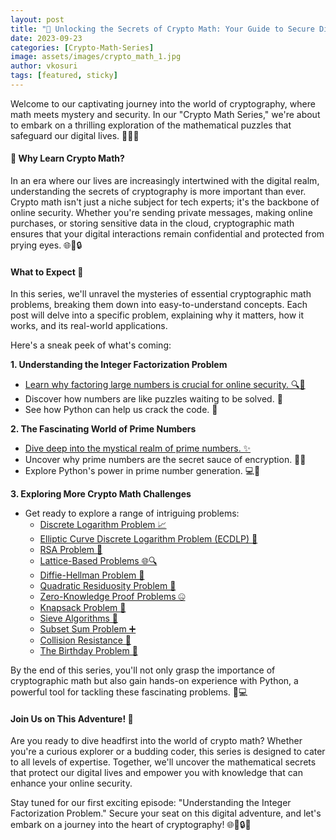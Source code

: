 ```yaml
---
layout: post
title: "🔐 Unlocking the Secrets of Crypto Math: Your Guide to Secure Digital Adventures 🔢🚀"
date: 2023-09-23
categories: [Crypto-Math-Series]
image: assets/images/crypto_math_1.jpg
author: vkosuri
tags: [featured, sticky]
---
```

Welcome to our captivating journey into the world of cryptography, where math meets mystery and security. In our "Crypto Math Series," we're about to embark on a thrilling exploration of the mathematical puzzles that safeguard our digital lives. 🚀🔢🔐

#### 🌟 Why Learn Crypto Math?

In an era where our lives are increasingly intertwined with the digital realm, understanding the secrets of cryptography is more important than ever. Crypto math isn't just a niche subject for tech experts; it's the backbone of online security. Whether you're sending private messages, making online purchases, or storing sensitive data in the cloud, cryptographic math ensures that your digital interactions remain confidential and protected from prying eyes. 🌐💬🔒

#### What to Expect 🧩

In this series, we'll unravel the mysteries of essential cryptographic math problems, breaking them down into easy-to-understand concepts. Each post will delve into a specific problem, explaining why it matters, how it works, and its real-world applications.

Here's a sneak peek of what's coming:

**1. Understanding the Integer Factorization Problem**
   - [Learn why factoring large numbers is crucial for online security. 🔍🔢](../crypt-integer-factorization.md)
   - Discover how numbers are like puzzles waiting to be solved. 🧩
   - See how Python can help us crack the code. 🐍

**2. The Fascinating World of Prime Numbers**
   - [Dive deep into the mystical realm of prime numbers. ✨](../crypto-prime-number)
   - Uncover why prime numbers are the secret sauce of encryption. 🌟🔐
   - Explore Python's power in prime number generation. 💻🔢

**3. Exploring More Crypto Math Challenges**
   - Get ready to explore a range of intriguing problems:
     - [Discrete Logarithm Problem 📈](../discrete-logarithm)
     - [Elliptic Curve Discrete Logarithm Problem (ECDLP) 🔄](../elliptic-curve-problem)
     - [RSA Problem 🔑](../rsa-problem)
     - [Lattice-Based Problems 🌐🔍](../lattice-problem)
     - [Diffie-Hellman Problem 🤝](../dh-problem)
     - [Quadratic Residuosity Problem 🤔](../quad-problem)
     - [Zero-Knowledge Proof Problems 🤐](../zero-problem)
     - [Knapsack Problem 🎒](../knapsack-problem)
     - [Sieve Algorithms 🧮](../sieve-problem)
     - [Subset Sum Problem ➕](../subset-problem)
     - [Collision Resistance 🚧](../collision-problem)
     - [The Birthday Problem 🎉](../birthday-problem)

By the end of this series, you'll not only grasp the importance of cryptographic math but also gain hands-on experience with Python, a powerful tool for tackling these fascinating problems. 💪💻

#### Join Us on This Adventure! 🌠

Are you ready to dive headfirst into the world of crypto math? Whether you're a curious explorer or a budding coder, this series is designed to cater to all levels of expertise. Together, we'll uncover the mathematical secrets that protect our digital lives and empower you with knowledge that can enhance your online security.

Stay tuned for our first exciting episode: "Understanding the Integer Factorization Problem." Secure your seat on this digital adventure, and let's embark on a journey into the heart of cryptography! 🌐🔢🔒💫